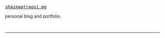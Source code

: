 <samp><a href="https://shaimaatraoui.me" target="_blank" rel="noopener noreferrer">shaimaatraoui.me</a></samp>

personal blog and portfolio.

<br>

---
